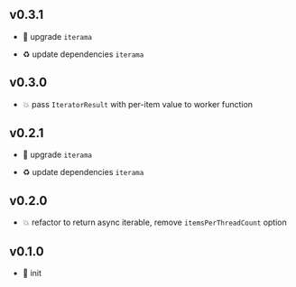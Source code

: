 ## v0.3.1

* 🐞 upgrade `iterama`

* ♻️ update dependencies `iterama`

## v0.3.0

* 💥 pass `IteratorResult` with per-item value to worker function

## v0.2.1

* 🐞 upgrade `iterama`

* ♻️ update dependencies `iterama`

## v0.2.0

* 💥 refactor to return async iterable, remove `itemsPerThreadCount` option

## v0.1.0

* 🐣 init
